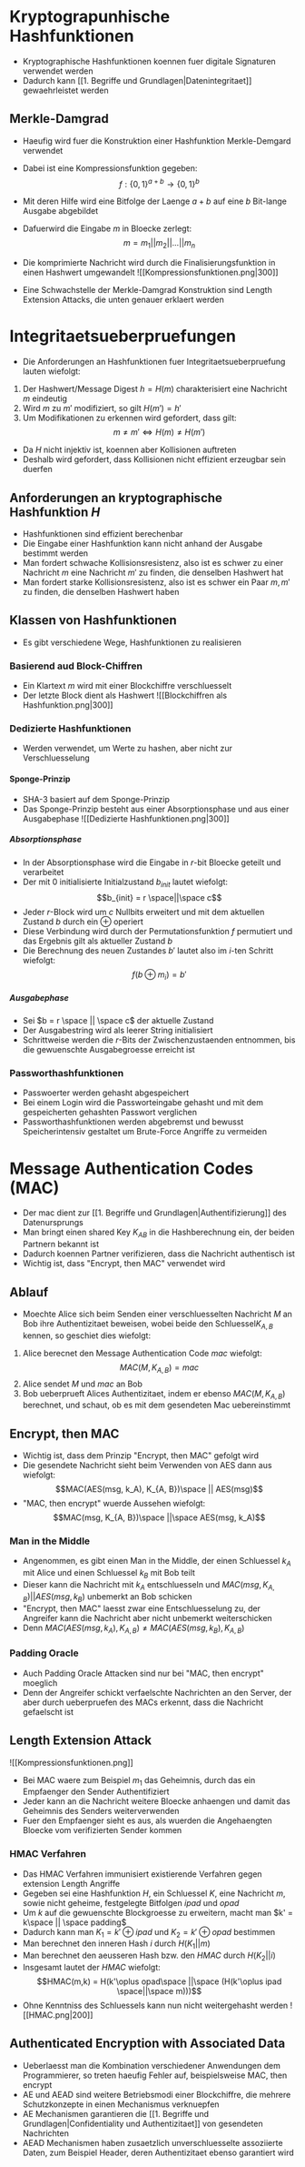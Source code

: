 # Kryptograpunhische Hashfunktionen
- Kryptographische Hashfunktionen koennen fuer digitale Signaturen verwendet werden
- Dadurch kann [[1. Begriffe und Grundlagen|Datenintegritaet]] gewaehrleistet werden
## Merkle-Damgrad
- Haeufig wird fuer die Konstruktion einer Hashfunktion Merkle-Demgard verwendet
- Dabei ist eine Kompressionsfunktion gegeben:
$$f:\{0,1\}^{a + b}\to \{0, 1\}^b$$
- Mit deren Hilfe wird eine Bitfolge der Laenge $a+b$ auf eine $b$ Bit-lange Ausgabe abgebildet
- Dafuerwird die Eingabe $m$ in Bloecke zerlegt:
$$m=m_1||m_2||...||m_n$$


- Die komprimierte Nachricht wird durch die Finalisierungsfunktion in einen Hashwert umgewandelt
![[Kompressionsfunktionen.png|300]]
- Eine Schwachstelle der Merkle-Damgrad Konstruktion sind Length Extension Attacks, die unten genauer erklaert werden
# Integritaetsueberpruefungen
- Die Anforderungen an Hashfunktionen fuer Integritaetsueberpruefung lauten wiefolgt:
1. Der Hashwert/Message Digest $h = H(m)$ charakterisiert eine Nachricht $m$ eindeutig
2. Wird $m$ zu $m'$ modifiziert, so gilt $H(m') = h'$
3. Um Modifikationen zu erkennen wird gefordert, dass gilt:
$$m \neq m' \iff H(m) \neq H(m')$$
- Da $H$ nicht injektiv ist, koennen aber Kollisionen auftreten
- Deshalb wird gefordert, dass Kollisionen nicht effizient erzeugbar sein duerfen
## Anforderungen an kryptographische Hashfunktion $H$ 
-  Hashfunktionen sind effizient berechenbar
- Die Eingabe einer Hashfunktion kann nicht anhand der Ausgabe bestimmt werden
- Man fordert schwache Kollisionsresistenz, also ist es schwer zu einer Nachricht $m$ eine Nachricht $m'$ zu finden, die denselben Hashwert hat
- Man fordert starke Kollisionsresistenz, also ist es schwer ein Paar $m, m'$ zu finden, die denselben Hashwert haben
## Klassen von Hashfunktionen
- Es gibt verschiedene Wege, Hashfunktionen zu realisieren
### Basierend aud Block-Chiffren
- Ein Klartext $m$ wird mit einer Blockchiffre verschluesselt
- Der letzte Block dient als Hashwert
![[Blockchiffren als Hashfunktion.png|300]]
### Dedizierte Hashfunktionen
- Werden verwendet, um Werte zu hashen, aber nicht zur Verschluesselung
#### Sponge-Prinzip
- SHA-3 basiert auf dem Sponge-Prinzip
- Das Sponge-Prinzip besteht aus einer Absorptionsphase und aus einer Ausgabephase 
![[Dedizierte Hashfunktionen.png|300]]
##### Absorptionsphase
- In der Absorptionsphase wird die Eingabe in $r$-bit Bloecke geteilt und verarbeitet
- Der mit $0$ initialisierte Initialzustand $b_{init}$ lautet wiefolgt:
$$b_{init} = r \space||\space c$$
- Jeder $r$-Block wird um $c$ Nullbits erweitert und mit dem aktuellen Zustand $b$ durch ein $\oplus$ operiert
- Diese Verbindung wird durch der Permutationsfunktion $f$ permutiert und das Ergebnis gilt als aktueller Zustand $b$
- Die Berechnung des neuen Zustandes $b'$ lautet also im $i$-ten Schritt wiefolgt:
$$f(b \oplus m_i) = b'$$
##### Ausgabephase
- Sei $b = r \space || \space c$ der aktuelle Zustand
- Der Ausgabestring wird als leerer String initialisiert
- Schrittweise werden die $r$-Bits der Zwischenzustaenden entnommen, bis die gewuenschte Ausgabegroesse erreicht ist
### Passworthashfunktionen
- Passwoerter werden gehasht abgespeichert
- Bei einem Login wird die Passworteingabe gehasht und mit dem gespeicherten gehashten Passwort verglichen
- Passworthashfunktionen werden abgebremst und bewusst Speicherintensiv gestaltet um Brute-Force Angriffe zu vermeiden
# Message Authentication Codes (MAC)
- Der mac dient zur [[1. Begriffe und Grundlagen|Authentifizierung]] des Datenursprungs
- Man bringt einen shared Key $K_{AB}$ in die Hashberechnung ein, der beiden Partnern bekannt ist
- Dadurch koennen Partner verifizieren, dass die Nachricht authentisch ist
- Wichtig ist, dass "Encrypt, then MAC" verwendet wird
## Ablauf
- Moechte Alice sich beim Senden einer verschluesselten Nachricht $M$ an Bob ihre Authentizitaet beweisen, wobei beide den Schluessel$K_{A, B }$ kennen, so geschiet dies wiefolgt:
1. Alice berecnet den Message Authentication Code $mac$ wiefolgt:
$$MAC(M, K_{A, B}) = mac$$
2. Alice sendet $M$ und $mac$ an Bob
3. Bob ueberprueft Alices Authentizitaet, indem er ebenso $MAC(M, K_{A, B})$ berechnet, und schaut, ob es mit dem gesendeten Mac uebereinstimmt
## Encrypt, then MAC
- Wichtig ist, dass dem Prinzip "Encrypt, then MAC" gefolgt wird
- Die gesendete Nachricht sieht beim Verwenden von AES dann aus wiefolgt:
$$MAC(AES(msg, k_A), K_{A, B})\space || AES(msg)$$
- "MAC, then encrypt" wuerde Aussehen wiefolgt:
$$MAC(msg, K_{A, B})\space ||\space AES(msg, k_A)$$
### Man in the Middle
- Angenommen, es gibt einen Man in the Middle, der einen Schluessel $k_A$ mit Alice und einen Schluessel $k_B$ mit Bob teilt
- Dieser kann die Nachricht mit $k_A$ entschluesseln und $MAC(msg, K_{A, B})|| AES(msg, k_B)$ unbemerkt an Bob schicken
- "Encrypt, then MAC" laesst zwar eine Entschluesselung zu, der Angreifer kann die Nachricht aber nicht unbemerkt weiterschicken
- Denn $MAC(AES(msg, k_A), K_{A, B}) \ne MAC(AES(msg, k_B), K_{A, B})$
### Padding Oracle 
- Auch Padding Oracle Attacken sind nur bei "MAC, then encrypt" moeglich
- Denn der Angreifer schickt verfaelschte Nachrichten an den Server, der aber durch ueberpruefen des MACs erkennt, dass die Nachricht gefaelscht ist
## Length Extension Attack
![[Kompressionsfunktionen.png]]
- Bei MAC waere zum Beispiel $m_1$ das Geheimnis, durch das ein Empfaenger den Sender Authentifiziert
- Jeder kann an die Nachricht weitere Bloecke anhaengen und damit das Geheimnis des Senders weiterverwenden
- Fuer den Empfaenger sieht es aus, als wuerden die Angehaengten Bloecke vom verifizierten Sender kommen
### HMAC Verfahren
- Das HMAC Verfahren immunisiert existierende Verfahren gegen extension Length Angriffe
- Gegeben sei eine Hashfunktion $H$, ein Schluessel $K$, eine Nachricht $m$, sowie nicht geheime, festgelegte Bitfolgen $ipad$ und $opad$
- Um $k$ auf die gewuenschte Blockgroesse zu erweitern, macht man $k' = k\space || \space padding$ 
- Dadurch kann man $K_1 = k'\oplus ipad$ und $K_2 = k' \oplus opad$ bestimmen
- Man berechnet den inneren Hash $i$ durch $H(K_1||m)$
- Man berechnet den aeusseren Hash bzw. den $HMAC$ durch $H(K_2||i)$
- Insgesamt lautet der $HMAC$ wiefolgt:
$$HMAC(m,k) = H(k'\oplus opad\space ||\space  (H(k'\oplus ipad \space||\space m)))$$
- Ohne Kenntniss des Schluessels kann nun nicht weitergehasht werden
![[HMAC.png|200]]
## Authenticated Encryption with Associated Data
- Ueberlaesst man die Kombination verschiedener Anwendungen dem Programmierer, so treten haeufig Fehler auf, beispielsweise MAC, then encrypt
- AE und AEAD sind weitere Betriebsmodi einer Blockchiffre, die mehrere Schutzkonzepte in einen Mechanismus verknuepfen
- AE Mechanismen garantieren die [[1. Begriffe und Grundlagen|Confidentiality und Authentizitaet]] von gesendeten Nachrichten
- AEAD Mechanismen haben zusaetzlich unverschluesselte assoziierte Daten, zum Beispiel Header, deren Authentizitaet ebenso garantiert wird
